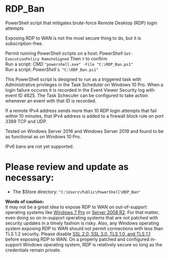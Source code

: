 # RDP_Ban
PowerShell script that mitigates brute-force Remote Desktop (RDP) login attempts

Exposing RDP to WAN is not the most secure thing to do, but it is subscription-free.

Permit running PowerShell scripts on a host: *PowerShell* `Set-ExecutionPolicy RemoteSigned` Then `Y` to confirm  
Run a script: *CMD* `"powershell.exe" -File "C:\RDP_Ban.ps1"`  
Run a script: *PowerShell* `& "C:\RDP_Ban.ps1"`  

This PowerShell script is designed to run as a triggered task with Administrative privileges in the Task Scheduler on Windows 10 Pro. When a login failure occures it is recorded in the Event Viewer Security log with event ID 4625. The Task Scheculer can be configured to take action whenever an event with that ID is recorded.

If a remote IPv4 address sends more than 10 RDP login attempts that fail within 10 minutes, that IPv4 address is added to a firewall block rule on port 3389 TCP and UDP.

Tested on Windows Server 2016 and Windows Server 2019 and found to be as functional as on Windows 10 Pro.

IPv6 bans are not yet supported.

# Please review and update as necessary:  
 - The $Store directory: `"C:\Users\Public\PowerShell\RDP_Ban"`  

**Words of caution:**  
It may not be a great idea to expose RDP to WAN on out-of-support operating systems like [Windows 7 Pro](https://www.google.com/search?q=Windows+7+support+end+January+14+2020) or [Server 2008 R2](https://www.google.com/search?q=Server+2008+R2+support+end+January+14+2020). For that matter, even doing so on in-support operating systems that are not patched with security updates in a timely fashion is risky. Also, any Windows operating system exposing RDP to WAN should not permit connections with less than TLS 1.2 security. Please disable [SSL 2.0, SSL 3.0, TLS 1.0, and TLS 1.1](https://docs.microsoft.com/en-us/windows-server/security/tls/tls-registry-settings) before exposing RDP to WAN. On a properly patched and configured in-support Windows operating system, RDP is relatively secure so long as the credentials remain private.